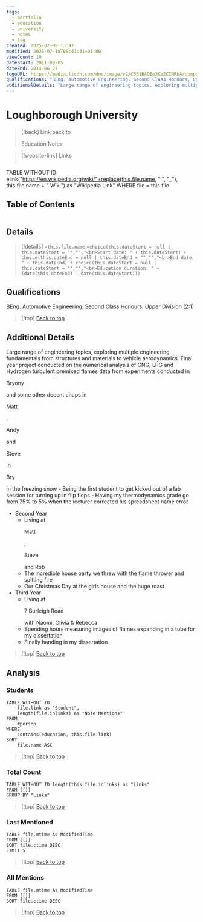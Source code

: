 ```yaml
---
tags:
  - portfolio
  - education
  - university
  - notes
  - tag
created: 2025-02-08 13:47
modified: 2025-07-18T08:41:31+01:00
viewCount: 10
dateStart: 2011-09-05
dateEnd: 2014-06-27
logoURL: https://media.licdn.com/dms/image/v2/C561BAQEo3Ke2CIHRbA/company-background_10000/company-background_10000/0/1617176515173/loughborough_university_cover?e=2147483647&v=beta&t=TabCtm4ROKsS0ZXjH0ioh6D4bemFR556N8rzoabbFo8
qualifications: "BEng. Automotive Engineering. Second Class Honours, Upper Division (2:1)"
additionalDetails: "Large range of engineering topics, exploring multiple engineering fundamentals from structures and materials to vehicle aerodynamics. Final year project conducted on the numerical analysis of CNG, LPG and Hydrogen turbulent premixed flames data from experiments conducted in <p class=\"mint-link\">Bryony</p> and some other decent chaps in <p class=\"mint-link\">Matt</p>, <p class=\"mint-link\">Andy</p> and <p class=\"mint-link\">Steve</p> in <p class=\"mint-link\">Bry</p> in the freezing snow\n	- Being the first student to get kicked out of a lab session for turning up in flip flops\n	- Having my thermodynamics grade go from 75% to 5% when the lecturer corrected his spreadsheet name error\n- Second Year\n	- Living at <p class=\"mint-link\">Matt</p>, <p class=\"mint-link\">Steve</p> and Rob\n	- The incredible house party we threw with the flame thrower and spitting fire\n	- Our Christmas Day at the girls house and the huge roast\n- Third Year\n	- Living at <p class=\"mint-link\">7 Burleigh Road</p> with Naomi, Olivia & Rebecca\n	- Spending hours measuring images of flames expanding in a tube for my dissertation\n	- Finally handing in my dissertation"
---
```

# Loughborough University

> [!back] Link back to <p class="mint-link">Education Notes</p>

>[!website-link] Links
>```dataview
TABLE WITHOUT ID elink("https://en.wikipedia.org/wiki/"+replace(this.file.name, " ", "_"), this.file.name + " Wiki") as "Wikipedia Link"
WHERE file = this.file

## Table of Contents
```table-of-contents
```

## Details

>[!details]  `=this.file.name`
>`=choice(this.dateStart = null | this.dateStart = "","","<br>Start date: " + this.dateStart) + choice(this.dateEnd = null | this.dateEnd = "","","<br>End date: " + this.dateEnd) + choice(this.dateStart = null | this.dateStart = "","","<br>Education duration: " + (date(this.dateEnd) - date(this.dateStart)))`

## Qualifications

BEng. Automotive Engineering. Second Class Honours, Upper Division (2:1)

>[!top] [Back to top](#Table%20of%20Contents)

## Additional Details

Large range of engineering topics, exploring multiple engineering fundamentals from structures and materials to vehicle aerodynamics. Final year project conducted on the numerical analysis of CNG, LPG and Hydrogen turbulent premixed flames data from experiments conducted in <p class="mint-link">Bryony</p> and some other decent chaps in <p class="mint-link">Matt</p>, <p class="mint-link">Andy</p> and <p class="mint-link">Steve</p> in <p class="mint-link">Bry</p> in the freezing snow
	- Being the first student to get kicked out of a lab session for turning up in flip flops
	- Having my thermodynamics grade go from 75% to 5% when the lecturer corrected his spreadsheet name error
- Second Year
	- Living at <p class="mint-link">Matt</p>, <p class="mint-link">Steve</p> and Rob
	- The incredible house party we threw with the flame thrower and spitting fire
	- Our Christmas Day at the girls house and the huge roast 
- Third Year
	- Living at <p class="mint-link">7 Burleigh Road</p> with Naomi, Olivia & Rebecca
	- Spending hours measuring images of flames expanding in a tube for my dissertation
	- Finally handing in my dissertation

>[!top] [Back to top](#Table%20of%20Contents)

## Analysis

### Students

```dataview
TABLE WITHOUT ID
	file.link as "Student",
	length(file.inlinks) as "Note Mentions"
FROM
	#person
WHERE
	contains(education, this.file.link)
SORT
	file.name ASC
```

>[!top] [Back to top](#Table%20of%20Contents)

### Total Count

```dataview
TABLE WITHOUT ID length(this.file.inlinks) as "Links"
FROM [[]]
GROUP BY "Links"
```

>[!top] [Back to top](#Table%20of%20Contents)

### Last Mentioned

```dataview
TABLE file.mtime As ModifiedTime
FROM [[]]
SORT file.ctime DESC
LIMIT 5
```

>[!top] [Back to top](#Table%20of%20Contents)

### All Mentions

```dataview
TABLE file.mtime As ModifiedTime
FROM [[]]
SORT file.ctime DESC
```

>[!top] [Back to top](#Table%20of%20Contents)